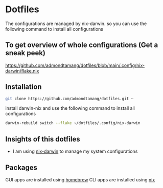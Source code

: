 # Dotfiles

The configurations are managed by nix-darwin. so you can use the following command to install all configurations

## To get overview of whole configurations (Get a sneak peek)

https://github.com/admondtamang/dotfiles/blob/main/.config/nix-darwin/flake.nix

## Installation

```sh
git clone https://github.com/admondtamang/dotfiles.git ~
```

install darwin-nix and use the following command to install all configurations

```sh
darwin-rebuild switch --flake ~/dotfiles/.config/nix-darwin
```

## Insights of this dotfiles

- I am using [nix-darwin](https://daiderd.com/nix-darwin/manual/index.html) to manage my system configurations

## Packages

GUI apps are installed using [homebrew](https://brew.sh/)
CLI apps are installed using [nix](https://nixos.org/manual/nix/stable/)
